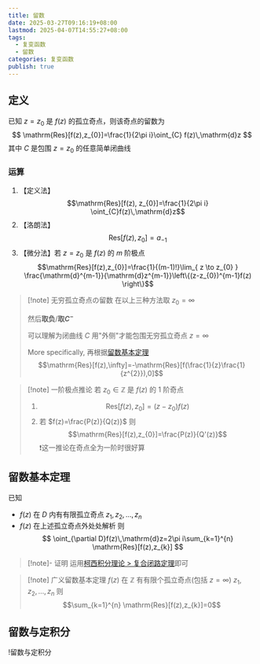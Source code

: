 ```yaml
---
title: 留数
date: 2025-03-27T09:16:19+08:00
lastmod: 2025-04-07T14:55:27+08:00
tags:
  - 复变函数
  - 留数
categories: 复变函数
publish: true
---
```


## 定义

已知 $z=z_{0}$ 是 $f(z)$ 的孤立奇点，则该奇点的留数为
$$
\mathrm{Res}[f(z),z_{0}]=\frac{1}{2\pi i}\oint_{C} f(z)\,\mathrm{d}z
$$
其中 $C$ 是包围 $z=z_{0}$ 的任意简单闭曲线

### 运算

1. 【定义法】$$\mathrm{Res}[f(z), z_{0}]=\frac{1}{2\pi i} \oint_{C}f(z)\,\mathrm{d}z$$
2. 【洛朗法】$$\mathrm{Res}[f(z),z_{0}]=a_{-1}$$
3. 【微分法】若 $z=z_{0}$ 是 $f(z)$ 的 $m$ 阶极点 $$\mathrm{Res}[f(z),z_{0}]=\frac{1}{(m-1)!}\lim_{ z \to z_{0} } \frac{\mathrm{d}^{m-1}}{\mathrm{d}z^{m-1}}\left\{(z-z_{0})^{m-1}f(z)  \right\}$$

>[!note] 无穷孤立奇点の留数
>在以上三种方法取 $z_{0}=\infty$
>
>然后**取负**/**取$C^{-}$**
>
>可以理解为闭曲线 $C$ 用"外侧"才能包围无穷孤立奇点 $z=\infty$
>
>More specifically, 再根据[留数基本定理](%E7%95%99%E6%95%B0.md#)$$\mathrm{Res}[f(z),\infty]=-\mathrm{Res}[f(\frac{1}{z}\frac{1}{z^{2}}),0]$$

>[!note] 一阶极点推论
>若 $z_{0}\in \mathbb{Z}$ 是 $f(z)$ 的 $1$ 阶奇点
>1. $$\mathrm{Res}[f(z),z_{0}]=(z-z_{0})f(z)$$
>2. 若 $f(z)=\frac{P(z)}{Q(z)}$ 则 $$\mathrm{Res}[f(z),z_{0}]=\frac{P(z)}{Q'(z)}$$ ❗这一推论在奇点全为一阶时很好算

## 留数基本定理

已知
- $f(z)$ 在 $D$ 内有有限孤立奇点 $z_{1},z_{2},\dots,z_{n}$
- $f(z)$ 在上述孤立奇点外处处解析
则
$$
\oint_{\partial D}f(z)\,\mathrm{d}z=2\pi i\sum_{k=1}^{n} \mathrm{Res}[f(z),z_{k}]
$$

>[!note]- 证明
>运用[柯西积分理论 > 复合闭路定理](./%E6%9F%AF%E8%A5%BF%E7%A7%AF%E5%88%86%E7%90%86%E8%AE%BA.md#)即可

>[!note] 广义留数基本定理
>$f(z)$ 在 $\mathbb{Z}$ 有有限个孤立奇点(包括 $z=\infty$) $z_{1},z_{2},\dots,z_{n}$ 则 $$\sum_{k=1}^{n} \mathrm{Res}[f(z),z_{k}]=0$$

## 留数与定积分

!留数与定积分